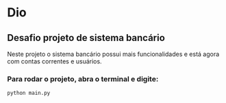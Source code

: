 # Dio
## Desafio projeto de sistema bancário

Neste projeto o sistema bancário possui mais funcionalidades e está agora com contas correntes e usuários. 

### Para rodar o projeto, abra o terminal e digite:
```sh
python main.py
```